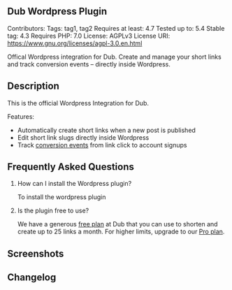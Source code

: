 ## Dub Wordpress Plugin

Contributors:
Tags: tag1, tag2
Requires at least: 4.7
Tested up to: 5.4
Stable tag: 4.3
Requires PHP: 7.0
License: AGPLv3
License URI: https://www.gnu.org/licenses/agpl-3.0.en.html

Offical Wordpress integration for Dub. Create and manage your short links and track conversion events – directly inside Wordpress.

## Description

This is the official Wordpress Integration for Dub.

Features:
- Automatically create short links when a new post is published
- Edit short link slugs directly inside Wordpress
- Track [conversion events](https://dub.co/help/article/dub-conversions) from link click to account signups

## Frequently Asked Questions

1. How can I install the Wordpress plugin?

   To install the wordpress plugin

2. Is the plugin free to use?

   We have a generous [free plan](https://dub.co/pricing) at Dub that you can use to shorten and create up to 25 links a month. For higher limits, upgrade to our [Pro plan](https://dub.co/help/article/pro-plan).

## Screenshots

## Changelog
